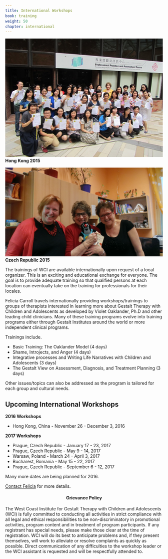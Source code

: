 ```yaml
---
title: International Workshops
book: training
weight: 50
chapter: international
---
```

<div class="row">
    <div class="col col-sm-6">
        <p><img src="/assets/img/hongkong2015.jpg" class="img-responsive img-thumbnail" />
        <strong>Hong Kong 2015</strong></p>
        <p><img src="/assets/img/FeliciaMole.jpg" class="img-responsive img-thumbnail" />
        <strong>Czech Republic 2015</strong></p>
    </div>
    <div class="col col-sm-6">
        <p>The trainings of WCI are available internationally upon request of a local organizer. This is an exciting and educational exchange for everyone. The goal is to provide adequate training so that qualified persons at each location can eventually take on the training for professionals for their locales.</p>
        <p>Felicia Carroll travels internationally providing workshops/trainings to groups of therapists interested in learning more about Gestalt Therapy with Children and Adolescents as developed by Violet Oaklander, Ph.D and other leading child clinicians. Many of these training programs evolve into training programs either through Gestalt Institutes around the world or more independent clinical programs.</p>
        <p>Trainings include.
        <ul>
            <li>Basic Training: The Oaklander Model (4 days)</li>
            <li>Shame, Introjects, and Anger (4 days)</li>
            <li>Integrative processes and Writing Life Narratives with Children and Adolescents (3 days)</li>
            <li>The Gestalt View on Assessment, Diagnosis, and Treatment Planning (3 days)</li>
        </ul>
        Other issues/topics can also be addressed as the program is tailored for each group and cultural needs.
        </p>
        <h2>Upcoming International Workshops</h2>
        <strong>2016 Workshops</strong>
        <ul>
            <li>Hong Kong, China - November 26 - December 3, 2016</li>
        </ul>
        <strong>2017 Workshops</strong>
        <ul>
            <li>Prague, Czech Republic - January 17 - 23, 2017</li>
            <li>Prague, Czech Republic - May 9 - 14, 2017</li>
            <li>Warsaw, Poland - March 24 - April 3, 2017</li>
            <li>Bucharest, Romania - May 15 - 22, 2017</li>
            <li>Prague, Czech Republic - September 6 - 12, 2017</li>
        </ul>
        <p>Many more dates are being planned for 2016.</p>
        <p><a href="/contact">Contact Felicia</a> for more details.</p>
    </div>
</div>
<p></p>
<div class="row">
  <div class="col col-sm-8 col-sm-offset-2">
    <h4 style="text-align: center;">Grievance Policy</h4>
    <p>The West Coast Institute for Gestalt Therapy with Children and Adolescents (WCI) is fully committed to conducting all activities in strict compliance with all legal and ethical responsibilities to be non-discriminatory in promotional activities, program content and in treatment of program participants. If any registrant has special needs, please make those clear at the time of registration.   WCI will do its best to anticipate problems and, if they present themselves, will work to alleviate or resolve complaints as quickly as possible.  Direct communication of any difficulties to the workshop leader or the WCI assistant is requested and will be respectfully attended to.</p>
  </div>
</div>

